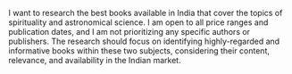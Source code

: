 I want to research the best books available in India that cover the topics of spirituality and astronomical science. I am open to all price ranges and publication dates, and I am not prioritizing any specific authors or publishers. The research should focus on identifying highly-regarded and informative books within these two subjects, considering their content, relevance, and availability in the Indian market.